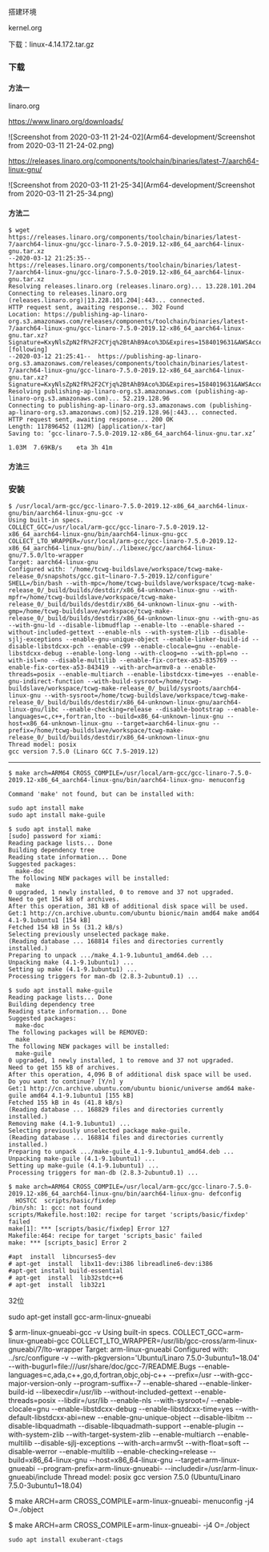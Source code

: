 



搭建环境



kernel.org

下载：linux-4.14.172.tar.gz



### 下载

#### 方法一

linaro.org



https://www.linaro.org/downloads/

![Screenshot from 2020-03-11 21-24-02](Arm64-development/Screenshot from 2020-03-11 21-24-02.png)



https://releases.linaro.org/components/toolchain/binaries/latest-7/aarch64-linux-gnu/



![Screenshot from 2020-03-11 21-25-34](Arm64-development/Screenshot from 2020-03-11 21-25-34.png)





#### 方法二



```
$ wget https://releases.linaro.org/components/toolchain/binaries/latest-7/aarch64-linux-gnu/gcc-linaro-7.5.0-2019.12-x86_64_aarch64-linux-gnu.tar.xz
--2020-03-12 21:25:35--  https://releases.linaro.org/components/toolchain/binaries/latest-7/aarch64-linux-gnu/gcc-linaro-7.5.0-2019.12-x86_64_aarch64-linux-gnu.tar.xz
Resolving releases.linaro.org (releases.linaro.org)... 13.228.101.204
Connecting to releases.linaro.org (releases.linaro.org)|13.228.101.204|:443... connected.
HTTP request sent, awaiting response... 302 Found
Location: https://publishing-ap-linaro-org.s3.amazonaws.com/releases/components/toolchain/binaries/latest-7/aarch64-linux-gnu/gcc-linaro-7.5.0-2019.12-x86_64_aarch64-linux-gnu.tar.xz?Signature=KxyNlsZpN2fR%2F2CYjq%2BtAhB9Aco%3D&Expires=1584019631&AWSAccessKeyId=AKIAIELXV2RYNAHFUP7A [following]
--2020-03-12 21:25:41--  https://publishing-ap-linaro-org.s3.amazonaws.com/releases/components/toolchain/binaries/latest-7/aarch64-linux-gnu/gcc-linaro-7.5.0-2019.12-x86_64_aarch64-linux-gnu.tar.xz?Signature=KxyNlsZpN2fR%2F2CYjq%2BtAhB9Aco%3D&Expires=1584019631&AWSAccessKeyId=AKIAIELXV2RYNAHFUP7A
Resolving publishing-ap-linaro-org.s3.amazonaws.com (publishing-ap-linaro-org.s3.amazonaws.com)... 52.219.128.96
Connecting to publishing-ap-linaro-org.s3.amazonaws.com (publishing-ap-linaro-org.s3.amazonaws.com)|52.219.128.96|:443... connected.
HTTP request sent, awaiting response... 200 OK
Length: 117896452 (112M) [application/x-tar]
Saving to: ‘gcc-linaro-7.5.0-2019.12-x86_64_aarch64-linux-gnu.tar.xz’

1.03M  7.69KB/s    eta 3h 41m
```





#### 方法三





### 安装



```
$ /usr/local/arm-gcc/gcc-linaro-7.5.0-2019.12-x86_64_aarch64-linux-gnu/bin/aarch64-linux-gnu-gcc -v
Using built-in specs.
COLLECT_GCC=/usr/local/arm-gcc/gcc-linaro-7.5.0-2019.12-x86_64_aarch64-linux-gnu/bin/aarch64-linux-gnu-gcc
COLLECT_LTO_WRAPPER=/usr/local/arm-gcc/gcc-linaro-7.5.0-2019.12-x86_64_aarch64-linux-gnu/bin/../libexec/gcc/aarch64-linux-gnu/7.5.0/lto-wrapper
Target: aarch64-linux-gnu
Configured with: '/home/tcwg-buildslave/workspace/tcwg-make-release_0/snapshots/gcc.git~linaro-7.5-2019.12/configure' SHELL=/bin/bash --with-mpc=/home/tcwg-buildslave/workspace/tcwg-make-release_0/_build/builds/destdir/x86_64-unknown-linux-gnu --with-mpfr=/home/tcwg-buildslave/workspace/tcwg-make-release_0/_build/builds/destdir/x86_64-unknown-linux-gnu --with-gmp=/home/tcwg-buildslave/workspace/tcwg-make-release_0/_build/builds/destdir/x86_64-unknown-linux-gnu --with-gnu-as --with-gnu-ld --disable-libmudflap --enable-lto --enable-shared --without-included-gettext --enable-nls --with-system-zlib --disable-sjlj-exceptions --enable-gnu-unique-object --enable-linker-build-id --disable-libstdcxx-pch --enable-c99 --enable-clocale=gnu --enable-libstdcxx-debug --enable-long-long --with-cloog=no --with-ppl=no --with-isl=no --disable-multilib --enable-fix-cortex-a53-835769 --enable-fix-cortex-a53-843419 --with-arch=armv8-a --enable-threads=posix --enable-multiarch --enable-libstdcxx-time=yes --enable-gnu-indirect-function --with-build-sysroot=/home/tcwg-buildslave/workspace/tcwg-make-release_0/_build/sysroots/aarch64-linux-gnu --with-sysroot=/home/tcwg-buildslave/workspace/tcwg-make-release_0/_build/builds/destdir/x86_64-unknown-linux-gnu/aarch64-linux-gnu/libc --enable-checking=release --disable-bootstrap --enable-languages=c,c++,fortran,lto --build=x86_64-unknown-linux-gnu --host=x86_64-unknown-linux-gnu --target=aarch64-linux-gnu --prefix=/home/tcwg-buildslave/workspace/tcwg-make-release_0/_build/builds/destdir/x86_64-unknown-linux-gnu
Thread model: posix
gcc version 7.5.0 (Linaro GCC 7.5-2019.12)
```







-----------





```
$ make arch=ARM64 CROSS_COMPILE=/usr/local/arm-gcc/gcc-linaro-7.5.0-2019.12-x86_64_aarch64-linux-gnu/bin/aarch64-linux-gnu- menuconfig

Command 'make' not found, but can be installed with:

sudo apt install make      
sudo apt install make-guile
```



```
$ sudo apt install make
[sudo] password for xiami: 
Reading package lists... Done
Building dependency tree       
Reading state information... Done
Suggested packages:
  make-doc
The following NEW packages will be installed:
  make
0 upgraded, 1 newly installed, 0 to remove and 37 not upgraded.
Need to get 154 kB of archives.
After this operation, 381 kB of additional disk space will be used.
Get:1 http://cn.archive.ubuntu.com/ubuntu bionic/main amd64 make amd64 4.1-9.1ubuntu1 [154 kB]
Fetched 154 kB in 5s (31.2 kB/s)
Selecting previously unselected package make.
(Reading database ... 168814 files and directories currently installed.)
Preparing to unpack .../make_4.1-9.1ubuntu1_amd64.deb ...
Unpacking make (4.1-9.1ubuntu1) ...
Setting up make (4.1-9.1ubuntu1) ...
Processing triggers for man-db (2.8.3-2ubuntu0.1) ...

```



```
$ sudo apt install make-guile
Reading package lists... Done
Building dependency tree       
Reading state information... Done
Suggested packages:
  make-doc
The following packages will be REMOVED:
  make
The following NEW packages will be installed:
  make-guile
0 upgraded, 1 newly installed, 1 to remove and 37 not upgraded.
Need to get 155 kB of archives.
After this operation, 4,096 B of additional disk space will be used.
Do you want to continue? [Y/n] y
Get:1 http://cn.archive.ubuntu.com/ubuntu bionic/universe amd64 make-guile amd64 4.1-9.1ubuntu1 [155 kB]
Fetched 155 kB in 4s (41.8 kB/s)     
(Reading database ... 168829 files and directories currently installed.)
Removing make (4.1-9.1ubuntu1) ...
Selecting previously unselected package make-guile.
(Reading database ... 168814 files and directories currently installed.)
Preparing to unpack .../make-guile_4.1-9.1ubuntu1_amd64.deb ...
Unpacking make-guile (4.1-9.1ubuntu1) ...
Setting up make-guile (4.1-9.1ubuntu1) ...
Processing triggers for man-db (2.8.3-2ubuntu0.1) ...

```





```
$ make arch=ARM64 CROSS_COMPILE=/usr/local/arm-gcc/gcc-linaro-7.5.0-2019.12-x86_64_aarch64-linux-gnu/bin/aarch64-linux-gnu- defconfig
  HOSTCC  scripts/basic/fixdep
/bin/sh: 1: gcc: not found
scripts/Makefile.host:102: recipe for target 'scripts/basic/fixdep' failed
make[1]: *** [scripts/basic/fixdep] Error 127
Makefile:464: recipe for target 'scripts_basic' failed
make: *** [scripts_basic] Error 2

```



```
#apt  install  libncurses5-dev
# apt-get  install  libx11-dev:i386 libreadline6-dev:i386
#apt-get install build-essential
# apt-get  install  lib32stdc++6
# apt-get  install  lib32z1
```















32位



sudo apt-get install gcc-arm-linux-gnueabi



$ arm-linux-gnueabi-gcc -v
Using built-in specs.
COLLECT_GCC=arm-linux-gnueabi-gcc
COLLECT_LTO_WRAPPER=/usr/lib/gcc-cross/arm-linux-gnueabi/7/lto-wrapper
Target: arm-linux-gnueabi
Configured with: ../src/configure -v --with-pkgversion='Ubuntu/Linaro 7.5.0-3ubuntu1~18.04' --with-bugurl=file:///usr/share/doc/gcc-7/README.Bugs --enable-languages=c,ada,c++,go,d,fortran,objc,obj-c++ --prefix=/usr --with-gcc-major-version-only --program-suffix=-7 --enable-shared --enable-linker-build-id --libexecdir=/usr/lib --without-included-gettext --enable-threads=posix --libdir=/usr/lib --enable-nls --with-sysroot=/ --enable-clocale=gnu --enable-libstdcxx-debug --enable-libstdcxx-time=yes --with-default-libstdcxx-abi=new --enable-gnu-unique-object --disable-libitm --disable-libquadmath --disable-libquadmath-support --enable-plugin --with-system-zlib --with-target-system-zlib --enable-multiarch --enable-multilib --disable-sjlj-exceptions --with-arch=armv5t --with-float=soft --disable-werror --enable-multilib --enable-checking=release --build=x86_64-linux-gnu --host=x86_64-linux-gnu --target=arm-linux-gnueabi --program-prefix=arm-linux-gnueabi- --includedir=/usr/arm-linux-gnueabi/include
Thread model: posix
gcc version 7.5.0 (Ubuntu/Linaro 7.5.0-3ubuntu1~18.04) 





$ make ARCH=arm CROSS_COMPILE=arm-linux-gnueabi- menuconfig -j4 O=./object

$ make ARCH=arm CROSS_COMPILE=arm-linux-gnueabi- -j4 O=./object





```
sudo apt install exuberant-ctags
```




